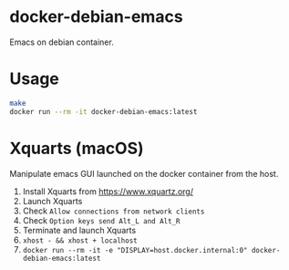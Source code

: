 # docker-debian-emacs

Emacs on debian container.

# Usage

``` bash
make
docker run --rm -it docker-debian-emacs:latest
```

# Xquarts (macOS)

Manipulate emacs GUI launched on the docker container from the host.

1. Install Xquarts from https://www.xquartz.org/
1. Launch Xquarts
1. Check `Allow connections from network clients`
1. Check `Option keys send Alt_L and Alt_R`
1. Terminate and launch Xquarts
1. `xhost - && xhost + localhost`
1. `docker run --rm -it -e "DISPLAY=host.docker.internal:0" docker-debian-emacs:latest`
